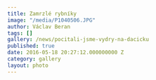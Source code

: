 ```yaml
---
title: Zamrzlé rybníky
image: "/media/P1040506.JPG"
author: Václav Beran
tags: []
gallery: /news/pocitali-jsme-vydry-na-dacicku
published: true
date: 2016-05-18 20:27:12.000000000 Z
category: gallery
layout: photo
---
```

